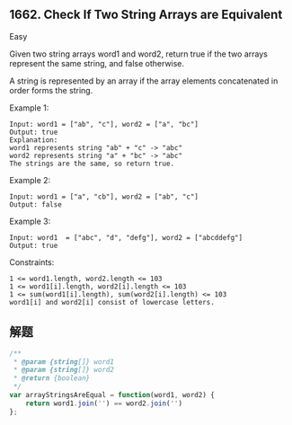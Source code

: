 ## 1662. Check If Two String Arrays are Equivalent
Easy

Given two string arrays word1 and word2, return true if the two arrays represent the same string, and false otherwise.

A string is represented by an array if the array elements concatenated in order forms the string.

 

Example 1:
```
Input: word1 = ["ab", "c"], word2 = ["a", "bc"]
Output: true
Explanation:
word1 represents string "ab" + "c" -> "abc"
word2 represents string "a" + "bc" -> "abc"
The strings are the same, so return true.
```
Example 2:
```
Input: word1 = ["a", "cb"], word2 = ["ab", "c"]
Output: false
```
Example 3:
```
Input: word1  = ["abc", "d", "defg"], word2 = ["abcddefg"]
Output: true
 ```

Constraints:
```
1 <= word1.length, word2.length <= 103
1 <= word1[i].length, word2[i].length <= 103
1 <= sum(word1[i].length), sum(word2[i].length) <= 103
word1[i] and word2[i] consist of lowercase letters.
```


## 解题
```js
/**
 * @param {string[]} word1
 * @param {string[]} word2
 * @return {boolean}
 */
var arrayStringsAreEqual = function(word1, word2) {
    return word1.join('') == word2.join('')
};
```
